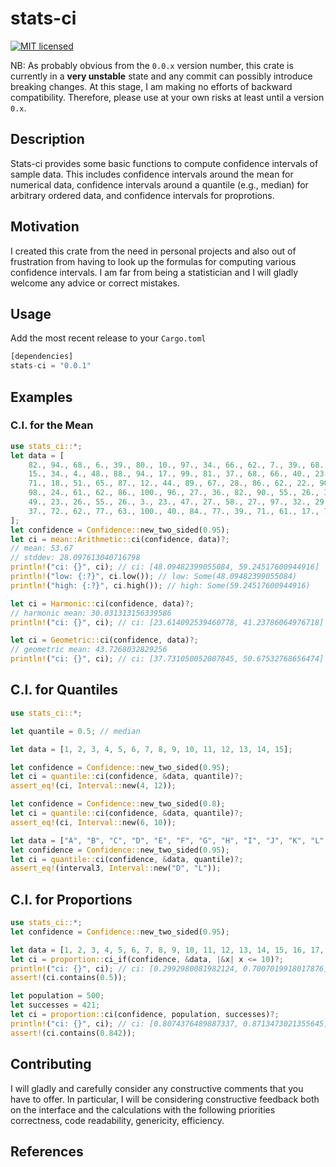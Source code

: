 # stats-ci

[![MIT licensed](https://img.shields.io/badge/license-MIT-blue.svg)](./LICENSE.md)

NB: As probably obvious from the `0.0.x` version number, this crate is currently in a __very unstable__ state and any commit can possibly introduce breaking changes. At this stage, I am making no efforts of backward compatibility. Therefore, please use at your own risks at least until a version `0.x`. 

## Description

Stats-ci provides some basic functions to compute confidence intervals of sample data.
This includes confidence intervals around the mean for numerical data, confidence intervals around a quantile (e.g., median) for arbitrary ordered data, and confidence intervals for proprotions.

## Motivation

I created this crate from the need in personal projects and also out of frustration from having to look up the formulas for computing various confidence intervals.
I am far from being a statistician and I will gladly welcome any advice or correct mistakes.

## Usage

Add the most recent release to your `Cargo.toml`

```Rust
[dependencies]
stats-ci = "0.0.1"
```

## Examples

### C.I. for the Mean

```rust
use stats_ci::*;
let data = [
    82., 94., 68., 6., 39., 80., 10., 97., 34., 66., 62., 7., 39., 68., 93., 64., 10., 74.,
    15., 34., 4., 48., 88., 94., 17., 99., 81., 37., 68., 66., 40., 23., 67., 72., 63.,
    71., 18., 51., 65., 87., 12., 44., 89., 67., 28., 86., 62., 22., 90., 18., 50., 25.,
    98., 24., 61., 62., 86., 100., 96., 27., 36., 82., 90., 55., 26., 38., 97., 73., 16.,
    49., 23., 26., 55., 26., 3., 23., 47., 27., 58., 27., 97., 32., 29., 56., 28., 23.,
    37., 72., 62., 77., 63., 100., 40., 84., 77., 39., 71., 61., 17., 77.,
];
let confidence = Confidence::new_two_sided(0.95);
let ci = mean::Arithmetic::ci(confidence, data)?;
// mean: 53.67
// stddev: 28.097613040716798
println!("ci: {}", ci); // ci: [48.09482399055084, 59.24517600944916]
println!("low: {:?}", ci.low()); // low: Some(48.09482399055084)
println!("high: {:?}", ci.high()); // high: Some(59.24517600944916)

let ci = Harmonic::ci(confidence, data)?;
// harmonic mean: 30.031313156339586
println!("ci: {}", ci); // ci: [23.614092539460778, 41.23786064976718]

let ci = Geometric::ci(confidence, data)?;
// geometric mean: 43.7268032829256
println!("ci: {}", ci); // ci: [37.731050052007845, 50.67532768656474]
```

## C.I. for Quantiles

```rust
use stats_ci::*;

let quantile = 0.5; // median

let data = [1, 2, 3, 4, 5, 6, 7, 8, 9, 10, 11, 12, 13, 14, 15];

let confidence = Confidence::new_two_sided(0.95);
let ci = quantile::ci(confidence, &data, quantile)?;
assert_eq!(ci, Interval::new(4, 12));

let confidence = Confidence::new_two_sided(0.8);
let ci = quantile::ci(confidence, &data, quantile)?;
assert_eq!(ci, Interval::new(6, 10));

let data = ["A", "B", "C", "D", "E", "F", "G", "H", "I", "J", "K", "L", "M", "N", "O"];
let confidence = Confidence::new_two_sided(0.95);
let ci = quantile::ci(confidence, &data, quantile)?;
assert_eq!(interval3, Interval::new("D", "L"));
```

## C.I. for Proportions

```rust
use stats_ci::*;
let confidence = Confidence::new_two_sided(0.95);

let data = [1, 2, 3, 4, 5, 6, 7, 8, 9, 10, 11, 12, 13, 14, 15, 16, 17, 18, 19, 20];
let ci = proportion::ci_if(confidence, &data, |&x| x <= 10)?;
println!("ci: {}", ci); // ci: [0.2992980081982124, 0.7007019918017876]
assert!(ci.contains(0.5));

let population = 500;
let successes = 421;
let ci = proportion::ci(confidence, population, successes)?;
println!("ci: {}", ci); // ci: [0.8074376489887337, 0.8713473021355645]
assert!(ci.contains(0.842));
```

## Contributing

I will gladly and carefully consider any constructive comments that you have to offer.
In particular, I will be considering constructive feedback both on the interface and the calculations
with the following priorities correctness, code readability, genericity, efficiency.


## References


